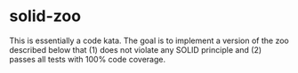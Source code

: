 # solid-zoo
This is essentially a code kata. The goal is to implement a version of the zoo described below that (1) does not violate any SOLID principle and (2) passes all tests with 100% code coverage.
